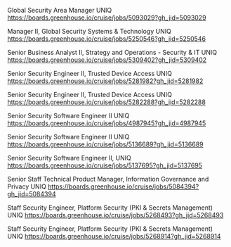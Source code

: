 Global Security Area Manager UNIQ https://boards.greenhouse.io/cruise/jobs/5093029?gh_jid=5093029

Manager II, Global Security Systems & Technology UNIQ https://boards.greenhouse.io/cruise/jobs/5250546?gh_jid=5250546

Senior Business Analyst II, Strategy and Operations - Security & IT UNIQ https://boards.greenhouse.io/cruise/jobs/5309402?gh_jid=5309402

Senior Security Engineer II, Trusted Device Access UNIQ https://boards.greenhouse.io/cruise/jobs/5281982?gh_jid=5281982

Senior Security Engineer II, Trusted Device Access UNIQ https://boards.greenhouse.io/cruise/jobs/5282288?gh_jid=5282288

Senior Security Software Engineer II UNIQ https://boards.greenhouse.io/cruise/jobs/4987945?gh_jid=4987945

Senior Security Software Engineer II UNIQ https://boards.greenhouse.io/cruise/jobs/5136689?gh_jid=5136689

Senior Security Software Engineer II,  UNIQ https://boards.greenhouse.io/cruise/jobs/5137695?gh_jid=5137695

Senior Staff Technical Product Manager, Information Governance and Privacy UNIQ https://boards.greenhouse.io/cruise/jobs/5084394?gh_jid=5084394

Staff Security Engineer, Platform Security (PKI & Secrets Management) UNIQ https://boards.greenhouse.io/cruise/jobs/5268493?gh_jid=5268493

Staff Security Engineer, Platform Security (PKI & Secrets Management) UNIQ https://boards.greenhouse.io/cruise/jobs/5268914?gh_jid=5268914

